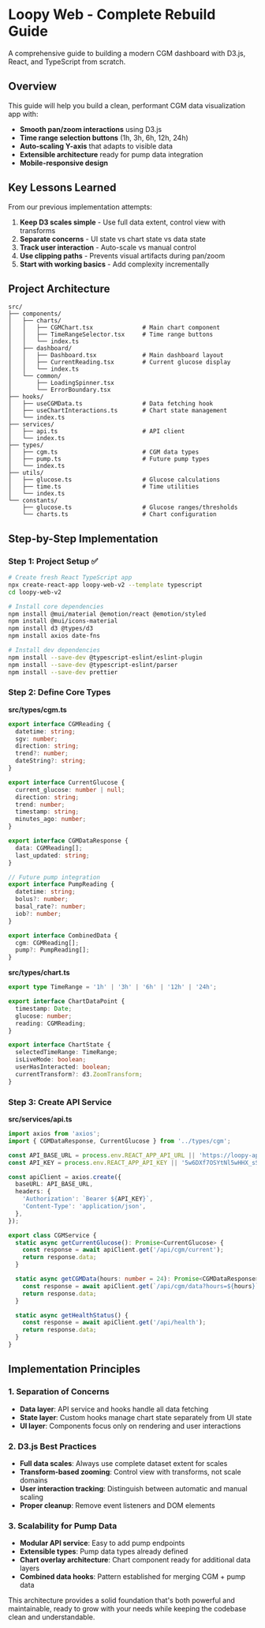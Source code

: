 # Loopy Web - Complete Rebuild Guide

A comprehensive guide to building a modern CGM dashboard with D3.js, React, and TypeScript from scratch.

## Overview

This guide will help you build a clean, performant CGM data visualization app with:
- **Smooth pan/zoom interactions** using D3.js
- **Time range selection buttons** (1h, 3h, 6h, 12h, 24h)
- **Auto-scaling Y-axis** that adapts to visible data
- **Extensible architecture** ready for pump data integration
- **Mobile-responsive design**

## Key Lessons Learned

From our previous implementation attempts:
1. **Keep D3 scales simple** - Use full data extent, control view with transforms
2. **Separate concerns** - UI state vs chart state vs data state
3. **Track user interaction** - Auto-scale vs manual control
4. **Use clipping paths** - Prevents visual artifacts during pan/zoom
5. **Start with working basics** - Add complexity incrementally

## Project Architecture

```
src/
├── components/
│   ├── charts/
│   │   ├── CGMChart.tsx              # Main chart component
│   │   ├── TimeRangeSelector.tsx     # Time range buttons
│   │   └── index.ts
│   ├── dashboard/
│   │   ├── Dashboard.tsx             # Main dashboard layout
│   │   ├── CurrentReading.tsx        # Current glucose display
│   │   └── index.ts
│   └── common/
│       ├── LoadingSpinner.tsx
│       └── ErrorBoundary.tsx
├── hooks/
│   ├── useCGMData.ts                 # Data fetching hook
│   ├── useChartInteractions.ts       # Chart state management
│   └── index.ts
├── services/
│   ├── api.ts                        # API client
│   └── index.ts
├── types/
│   ├── cgm.ts                        # CGM data types
│   ├── pump.ts                       # Future pump types
│   └── index.ts
├── utils/
│   ├── glucose.ts                    # Glucose calculations
│   ├── time.ts                       # Time utilities
│   └── index.ts
└── constants/
    ├── glucose.ts                    # Glucose ranges/thresholds
    └── charts.ts                     # Chart configuration
```

## Step-by-Step Implementation

### Step 1: Project Setup ✅

```bash
# Create fresh React TypeScript app
npx create-react-app loopy-web-v2 --template typescript
cd loopy-web-v2

# Install core dependencies
npm install @mui/material @emotion/react @emotion/styled
npm install @mui/icons-material
npm install d3 @types/d3
npm install axios date-fns

# Install dev dependencies
npm install --save-dev @typescript-eslint/eslint-plugin
npm install --save-dev @typescript-eslint/parser
npm install --save-dev prettier
```

### Step 2: Define Core Types

**src/types/cgm.ts**
```typescript
export interface CGMReading {
  datetime: string;
  sgv: number;
  direction: string;
  trend?: number;
  dateString?: string;
}

export interface CurrentGlucose {
  current_glucose: number | null;
  direction: string;
  trend: number;
  timestamp: string;
  minutes_ago: number;
}

export interface CGMDataResponse {
  data: CGMReading[];
  last_updated: string;
}

// Future pump integration
export interface PumpReading {
  datetime: string;
  bolus?: number;
  basal_rate?: number;
  iob?: number;
}

export interface CombinedData {
  cgm: CGMReading[];
  pump?: PumpReading[];
}
```

**src/types/chart.ts**
```typescript
export type TimeRange = '1h' | '3h' | '6h' | '12h' | '24h';

export interface ChartDataPoint {
  timestamp: Date;
  glucose: number;
  reading: CGMReading;
}

export interface ChartState {
  selectedTimeRange: TimeRange;
  isLiveMode: boolean;
  userHasInteracted: boolean;
  currentTransform?: d3.ZoomTransform;
}
```

### Step 3: Create API Service

**src/services/api.ts**
```typescript
import axios from 'axios';
import { CGMDataResponse, CurrentGlucose } from '../types/cgm';

const API_BASE_URL = process.env.REACT_APP_API_URL || 'https://loopy-api-production.up.railway.app';
const API_KEY = process.env.REACT_APP_API_KEY || '5w6DXf7OSYtNl5wHHX_sSTViUmZfslMhjoAwOqtLZ0s';

const apiClient = axios.create({
  baseURL: API_BASE_URL,
  headers: {
    'Authorization': `Bearer ${API_KEY}`,
    'Content-Type': 'application/json',
  },
});

export class CGMService {
  static async getCurrentGlucose(): Promise<CurrentGlucose> {
    const response = await apiClient.get('/api/cgm/current');
    return response.data;
  }

  static async getCGMData(hours: number = 24): Promise<CGMDataResponse> {
    const response = await apiClient.get(`/api/cgm/data?hours=${hours}`);
    return response.data;
  }

  static async getHealthStatus() {
    const response = await apiClient.get('/api/health');
    return response.data;
  }
}
```

## Implementation Principles

### 1. **Separation of Concerns**
- **Data layer**: API service and hooks handle all data fetching
- **State layer**: Custom hooks manage chart state separately from UI state
- **UI layer**: Components focus only on rendering and user interactions

### 2. **D3.js Best Practices**
- **Full data scales**: Always use complete dataset extent for scales
- **Transform-based zooming**: Control view with transforms, not scale domains
- **User interaction tracking**: Distinguish between automatic and manual scaling
- **Proper cleanup**: Remove event listeners and DOM elements

### 3. **Scalability for Pump Data**
- **Modular API service**: Easy to add pump endpoints
- **Extensible types**: Pump data types already defined
- **Chart overlay architecture**: Chart component ready for additional data layers
- **Combined data hooks**: Pattern established for merging CGM + pump data

This architecture provides a solid foundation that's both powerful and maintainable, ready to grow with your needs while keeping the codebase clean and understandable.